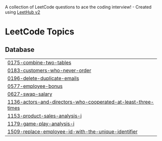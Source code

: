 A collection of LeetCode questions to ace the coding interview! - Created using [LeetHub v2](https://github.com/arunbhardwaj/LeetHub-2.0)
<!---LeetCode Topics Start-->
# LeetCode Topics
## Database
|  |
| ------- |
| [0175-combine-two-tables](https://github.com/kate-kozhych/Leet-Code/tree/master/0175-combine-two-tables) |
| [0183-customers-who-never-order](https://github.com/kate-kozhych/Leet-Code/tree/master/0183-customers-who-never-order) |
| [0196-delete-duplicate-emails](https://github.com/kate-kozhych/Leet-Code/tree/master/0196-delete-duplicate-emails) |
| [0577-employee-bonus](https://github.com/kate-kozhych/Leet-Code/tree/master/0577-employee-bonus) |
| [0627-swap-salary](https://github.com/kate-kozhych/Leet-Code/tree/master/0627-swap-salary) |
| [1136-actors-and-directors-who-cooperated-at-least-three-times](https://github.com/kate-kozhych/Leet-Code/tree/master/1136-actors-and-directors-who-cooperated-at-least-three-times) |
| [1153-product-sales-analysis-i](https://github.com/kate-kozhych/Leet-Code/tree/master/1153-product-sales-analysis-i) |
| [1179-game-play-analysis-i](https://github.com/kate-kozhych/Leet-Code/tree/master/1179-game-play-analysis-i) |
| [1509-replace-employee-id-with-the-unique-identifier](https://github.com/kate-kozhych/Leet-Code/tree/master/1509-replace-employee-id-with-the-unique-identifier) |
<!---LeetCode Topics End-->